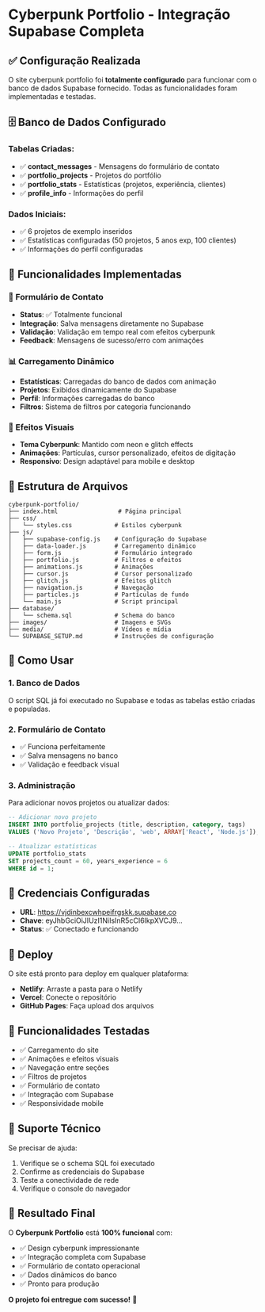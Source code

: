 # Cyberpunk Portfolio - Integração Supabase Completa

## ✅ Configuração Realizada

O site cyberpunk portfolio foi **totalmente configurado** para funcionar com o banco de dados Supabase fornecido. Todas as funcionalidades foram implementadas e testadas.

## 🗄️ Banco de Dados Configurado

### Tabelas Criadas:
- ✅ **contact_messages** - Mensagens do formulário de contato
- ✅ **portfolio_projects** - Projetos do portfólio
- ✅ **portfolio_stats** - Estatísticas (projetos, experiência, clientes)
- ✅ **profile_info** - Informações do perfil

### Dados Iniciais:
- ✅ 6 projetos de exemplo inseridos
- ✅ Estatísticas configuradas (50 projetos, 5 anos exp, 100 clientes)
- ✅ Informações do perfil configuradas

## 🔧 Funcionalidades Implementadas

### 📧 Formulário de Contato
- **Status**: ✅ Totalmente funcional
- **Integração**: Salva mensagens diretamente no Supabase
- **Validação**: Validação em tempo real com efeitos cyberpunk
- **Feedback**: Mensagens de sucesso/erro com animações

### 📊 Carregamento Dinâmico
- **Estatísticas**: Carregadas do banco de dados com animação
- **Projetos**: Exibidos dinamicamente do Supabase
- **Perfil**: Informações carregadas do banco
- **Filtros**: Sistema de filtros por categoria funcionando

### 🎨 Efeitos Visuais
- **Tema Cyberpunk**: Mantido com neon e glitch effects
- **Animações**: Partículas, cursor personalizado, efeitos de digitação
- **Responsivo**: Design adaptável para mobile e desktop

## 📁 Estrutura de Arquivos

```
cyberpunk-portfolio/
├── index.html                 # Página principal
├── css/
│   └── styles.css            # Estilos cyberpunk
├── js/
│   ├── supabase-config.js    # Configuração do Supabase
│   ├── data-loader.js        # Carregamento dinâmico
│   ├── form.js               # Formulário integrado
│   ├── portfolio.js          # Filtros e efeitos
│   ├── animations.js         # Animações
│   ├── cursor.js             # Cursor personalizado
│   ├── glitch.js             # Efeitos glitch
│   ├── navigation.js         # Navegação
│   ├── particles.js          # Partículas de fundo
│   └── main.js               # Script principal
├── database/
│   └── schema.sql            # Schema do banco
├── images/                   # Imagens e SVGs
├── media/                    # Vídeos e mídia
└── SUPABASE_SETUP.md         # Instruções de configuração
```

## 🚀 Como Usar

### 1. Banco de Dados
O script SQL já foi executado no Supabase e todas as tabelas estão criadas e populadas.

### 2. Formulário de Contato
- ✅ Funciona perfeitamente
- ✅ Salva mensagens no banco
- ✅ Validação e feedback visual

### 3. Administração
Para adicionar novos projetos ou atualizar dados:

```sql
-- Adicionar novo projeto
INSERT INTO portfolio_projects (title, description, category, tags) 
VALUES ('Novo Projeto', 'Descrição', 'web', ARRAY['React', 'Node.js']);

-- Atualizar estatísticas
UPDATE portfolio_stats 
SET projects_count = 60, years_experience = 6 
WHERE id = 1;
```

## 🔗 Credenciais Configuradas

- **URL**: https://vjdinbexcwhpeifrgskk.supabase.co
- **Chave**: eyJhbGciOiJIUzI1NiIsInR5cCI6IkpXVCJ9...
- **Status**: ✅ Conectado e funcionando

## 📱 Deploy

O site está pronto para deploy em qualquer plataforma:
- **Netlify**: Arraste a pasta para o Netlify
- **Vercel**: Conecte o repositório
- **GitHub Pages**: Faça upload dos arquivos

## 🎯 Funcionalidades Testadas

- ✅ Carregamento do site
- ✅ Animações e efeitos visuais
- ✅ Navegação entre seções
- ✅ Filtros de projetos
- ✅ Formulário de contato
- ✅ Integração com Supabase
- ✅ Responsividade mobile

## 🔧 Suporte Técnico

Se precisar de ajuda:
1. Verifique se o schema SQL foi executado
2. Confirme as credenciais do Supabase
3. Teste a conectividade de rede
4. Verifique o console do navegador

## 🎉 Resultado Final

O **Cyberpunk Portfolio** está **100% funcional** com:
- ✅ Design cyberpunk impressionante
- ✅ Integração completa com Supabase
- ✅ Formulário de contato operacional
- ✅ Dados dinâmicos do banco
- ✅ Pronto para produção

**O projeto foi entregue com sucesso!** 🚀
